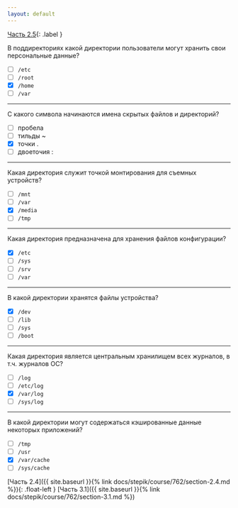 ```yaml
---
layout: default
---
```


<span>[Часть 2.5](){: .label }</span>

В поддиректориях какой директории пользователи могут хранить свои персональные
данные?

- [ ] `/etc`
- [ ] `/root`
- [x] `/home`
- [ ] `/var`

---

С какого символа начинаются имена скрытых файлов и директорий?

- [ ] пробела
- [ ] тильды ~
- [x] точки .
- [ ] двоеточия :

---

Какая директория служит точкой монтирования для съемных устройств?

- [ ] `/mnt`
- [ ] `/var`
- [x] `/media`
- [ ] `/tmp`

---

Какая директория предназначена для хранения файлов конфигурации?

- [x] `/etc`
- [ ] `/sys`
- [ ] `/srv`
- [ ] `/var`

---

В какой директории хранятся файлы устройства?

- [x] `/dev`
- [ ] `/lib`
- [ ] `/sys`
- [ ] `/boot`

---

Какая директория является центральным хранилищем всех журналов,
в т.ч. журналов ОС?

- [ ] `/log`
- [ ] `/etc/log`
- [x] `/var/log`
- [ ] `/sys/log`

---

В какой директории могут содержаться кэшированные данные некоторых приложений?

- [ ] `/tmp`
- [ ] `/usr`
- [x] `/var/cache`
- [ ] `/sys/cache`

<span class="d-block text-right">
  [Часть 2.4]({{ site.baseurl }}{% link docs/stepik/course/762/section-2.4.md %}){: .float-left }
  [Часть 3.1]({{ site.baseurl }}{% link docs/stepik/course/762/section-3.1.md %})
</span>
